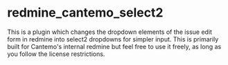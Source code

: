 redmine_cantemo_select2
=======================

This is a plugin which changes the dropdown elements of the issue edit
form in redmine into select2 dropdowns for simpler input. This is
primarily built for Cantemo's internal redmine but feel free to use it
freely, as long as you follow the license restrictions.
